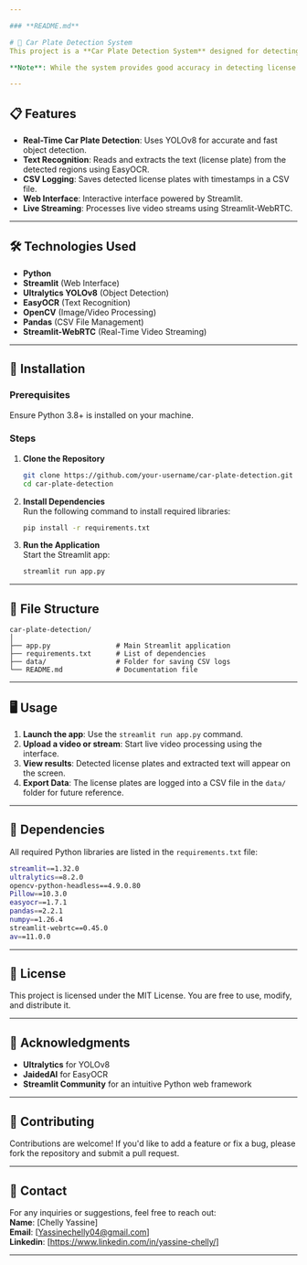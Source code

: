 ```yaml
---

### **README.md**

# 🚗 Car Plate Detection System  
This project is a **Car Plate Detection System** designed for detecting **Tunisian license plates** using **YOLOv8** for object detection and **EasyOCR** for text recognition. It is built using Streamlit to create an interactive web application with live video stream support.

**Note**: While the system provides good accuracy in detecting license plates, the text extraction from images (license plate numbers) may not always be accurate due to limitations with EasyOCR.

---
```


## 📋 Features  
- **Real-Time Car Plate Detection**: Uses YOLOv8 for accurate and fast object detection.  
- **Text Recognition**: Reads and extracts the text (license plate) from the detected regions using EasyOCR.  
- **CSV Logging**: Saves detected license plates with timestamps in a CSV file.  
- **Web Interface**: Interactive interface powered by Streamlit.  
- **Live Streaming**: Processes live video streams using Streamlit-WebRTC.

---

## 🛠️ Technologies Used  
- **Python**  
- **Streamlit** (Web Interface)  
- **Ultralytics YOLOv8** (Object Detection)  
- **EasyOCR** (Text Recognition)  
- **OpenCV** (Image/Video Processing)  
- **Pandas** (CSV File Management)  
- **Streamlit-WebRTC** (Real-Time Video Streaming)

---

## 🚀 Installation  

### Prerequisites  
Ensure Python 3.8+ is installed on your machine.

### Steps  

1. **Clone the Repository**  
   ```bash
   git clone https://github.com/your-username/car-plate-detection.git
   cd car-plate-detection
   ```

2. **Install Dependencies**  
   Run the following command to install required libraries:  
   ```bash
   pip install -r requirements.txt
   ```

3. **Run the Application**  
   Start the Streamlit app:  
   ```bash
   streamlit run app.py
   ```

---

## 📂 File Structure  
```
car-plate-detection/
│
├── app.py                # Main Streamlit application
├── requirements.txt      # List of dependencies
├── data/                 # Folder for saving CSV logs
└── README.md             # Documentation file
```

---

## 🖥️ Usage  

1. **Launch the app**: Use the `streamlit run app.py` command.  
2. **Upload a video or stream**: Start live video processing using the interface.  
3. **View results**: Detected license plates and extracted text will appear on the screen.  
4. **Export Data**: The license plates are logged into a CSV file in the `data/` folder for future reference.

---

## 🧩 Dependencies  
All required Python libraries are listed in the `requirements.txt` file:  
```bash
streamlit==1.32.0
ultralytics==8.2.0
opencv-python-headless==4.9.0.80
Pillow==10.3.0
easyocr==1.7.1
pandas==2.2.1
numpy==1.26.4
streamlit-webrtc==0.45.0
av==11.0.0
```

---

## 📝 License  
This project is licensed under the MIT License. You are free to use, modify, and distribute it.  

---

## 🙌 Acknowledgments  
- **Ultralytics** for YOLOv8  
- **JaidedAI** for EasyOCR  
- **Streamlit Community** for an intuitive Python web framework  

---

## 🤝 Contributing  
Contributions are welcome! If you'd like to add a feature or fix a bug, please fork the repository and submit a pull request.

---

## 📧 Contact  
For any inquiries or suggestions, feel free to reach out:  
**Name**: [Chelly Yassine]  
**Email**: [Yassinechelly04@gmail.com]  
**Linkedin**: [https://www.linkedin.com/in/yassine-chelly/]  

---
